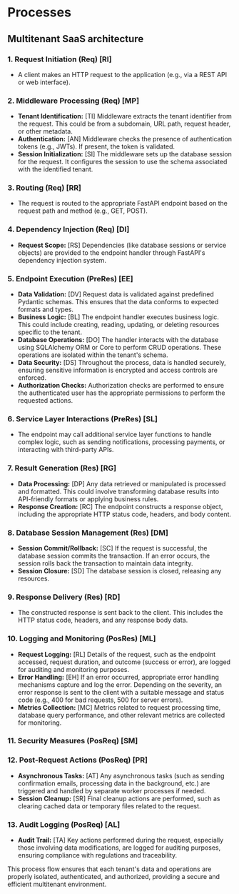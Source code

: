 # Processes

## Multitenant SaaS architecture

### 1. **Request Initiation** (Req) [RI]

- A client makes an HTTP request to the application (e.g., via a REST API or web interface).

### 2. **Middleware Processing** (Req) [MP]

- **Tenant Identification:** [TI] Middleware extracts the tenant identifier from the request. This could be from a subdomain, URL path, request header, or other metadata.
- **Authentication:** [AN] Middleware checks the presence of authentication tokens (e.g., JWTs). If present, the token is validated.
- **Session Initialization:** [SI] The middleware sets up the database session for the request. It configures the session to use the schema associated with the identified tenant.

### 3. **Routing** (Req) [RR]

- The request is routed to the appropriate FastAPI endpoint based on the request path and method (e.g., GET, POST).

### 4. **Dependency Injection** (Req) [DI]

- **Request Scope:** [RS] Dependencies (like database sessions or service objects) are provided to the endpoint handler through FastAPI's dependency injection system.

### 5. **Endpoint Execution** (PreRes) [EE]

- **Data Validation:** [DV] Request data is validated against predefined Pydantic schemas. This ensures that the data conforms to expected formats and types.
- **Business Logic:** [BL] The endpoint handler executes business logic. This could include creating, reading, updating, or deleting resources specific to the tenant.
- **Database Operations:** [DO] The handler interacts with the database using SQLAlchemy ORM or Core to perform CRUD operations. These operations are isolated within the tenant's schema.
- **Data Security:** [DS] Throughout the process, data is handled securely, ensuring sensitive information is encrypted and access controls are enforced.
- **Authorization Checks:** Authorization checks are performed to ensure the authenticated user has the appropriate permissions to perform the requested actions.

### 6. **Service Layer Interactions** (PreRes) [SL]

- The endpoint may call additional service layer functions to handle complex logic, such as sending notifications, processing payments, or interacting with third-party APIs.

### 7. **Result Generation** (Res) [RG]

- **Data Processing:** [DP] Any data retrieved or manipulated is processed and formatted. This could involve transforming database results into API-friendly formats or applying business rules.
- **Response Creation:** [RC] The endpoint constructs a response object, including the appropriate HTTP status code, headers, and body content.

### 8. **Database Session Management** (Res) [DM]

- **Session Commit/Rollback:** [SC] If the request is successful, the database session commits the transaction. If an error occurs, the session rolls back the transaction to maintain data integrity.
- **Session Closure:** [SD] The database session is closed, releasing any resources.

### 9. **Response Delivery** (Res) [RD]

- The constructed response is sent back to the client. This includes the HTTP status code, headers, and any response body data.

### 10. **Logging and Monitoring** (PosRes) [ML]

- **Request Logging:** [RL] Details of the request, such as the endpoint accessed, request duration, and outcome (success or error), are logged for auditing and monitoring purposes.
- **Error Handling:** [EH] If an error occurred, appropriate error handling mechanisms capture and log the error. Depending on the severity, an error response is sent to the client with a suitable message and status code (e.g., 400 for bad requests, 500 for server errors).
- **Metrics Collection:** [MC] Metrics related to request processing time, database query performance, and other relevant metrics are collected for monitoring.

### 11. **Security Measures** (PosReq) [SM]

### 12. **Post-Request Actions** (PosReq) [PR]

- **Asynchronous Tasks:** [AT] Any asynchronous tasks (such as sending confirmation emails, processing data in the background, etc.) are triggered and handled by separate worker processes if needed.
- **Session Cleanup:** [SR] Final cleanup actions are performed, such as clearing cached data or temporary files related to the request.

### 13. **Audit Logging** (PosReq) [AL]

- **Audit Trail:** [TA] Key actions performed during the request, especially those involving data modifications, are logged for auditing purposes, ensuring compliance with regulations and traceability.

This process flow ensures that each tenant's data and operations are properly isolated, authenticated, and authorized, providing a secure and efficient multitenant environment.
